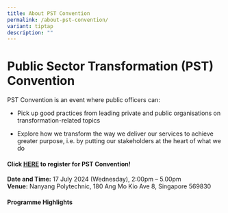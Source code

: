 ```yaml
---
title: About PST Convention
permalink: /about-pst-convention/
variant: tiptap
description: ""
---
```

<h1>Public Sector Transformation (PST) Convention</h1>
<p>PST Convention is an event where public officers can:</p>
<ul>
<li>
<p>Pick up good practices from leading private and public organisations on
transformation-related topics</p>
</li>
<li>
<p>Explore how we transform the way we deliver our services to achieve greater
purpose, i.e. by putting our stakeholders at the heart of what we do</p>
</li>
</ul>
<h4><strong>Click&nbsp;<a href="https://go.gov.sg/psw2023reg" rel="noopener noreferrer nofollow" target="_blank">HERE</a>&nbsp;to register for PST Convention!</strong></h4>
<p><strong>Date and Time:</strong>&nbsp;17 July 2024 (Wednesday), 2:00pm
– 5.00pm
<br><strong>Venue:</strong>&nbsp;Nanyang Polytechnic, 180 Ang Mo Kio Ave 8,
Singapore 569830</p>
<h4>Programme Highlights</h4>
<p></p>